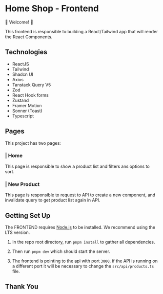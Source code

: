 # Home Shop - Frontend

💫 Welcome! 🎉

This frontend is responsible to building a React/Tailwind app that will render the React Components.

## Technologies
- ReactJS
- Tailwind
- Shadcn UI
- Axios
- Tanstack Query V5
- Zod
- React Hook forms
- Zustand
- Framer Motion
- Sonner (Toast)
- Typescript

## Pages
This project has two pages:

### | Home
This page is responsible to show a product list and filters ans options to sort.

### | New Product
This page is responsible to request to API to create a new component, and invalidate query to get product list again in API.

## Getting Set Up

The FRONTEND requires [Node.js](https://nodejs.org/en/) to be installed. We recommend using the LTS version.

1. In the repo root directory, run `pnpm install` to gather all dependencies.

1. Then run `pnpm dev` which should start the server.

1. The frontend is pointing to the api with port `3000`, if the API is running on a different port it will be necessary to change the `src/api/products.ts` file.

## Thank You